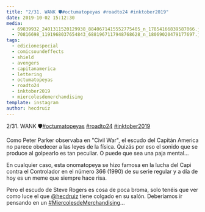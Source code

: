 ```yaml
---
title: "2/31. WANK 🛡#octumatopeyas #roadto24 #inktober2019"
date: 2019-10-02 15:12:30
media: 
  - 69839932_2401311520129938_8840671415552775405_n_17854166839587066.jpg
  - 70816698_1191968037654843_6881967117948768628_n_18069020479177697.jpg
tags: 
  - edicionespecial
  - comicsoundeffects
  - shield
  - avengers
  - capitanamerica
  - lettering
  - octumatopeyas
  - roadto24
  - inktober2019
  - miercolesdemerchandising
template: instagram
author: hecdruiz
---
```


2/31. WANK 🛡[#octumatopeyas](/tags/octumatopeyas) [#roadto24](/tags/roadto24) [#inktober2019](/tags/inktober2019)


Como Peter Parker observaba en "Civil War", el escudo del Capitán America no parece obedecer a las leyes de la física. Quizás por eso el sonido que se produce al golpearlo es tan peculiar. O puede que sea una paja mental...


En cualquier caso, esta onomatopeya se hizo famosa en la lucha del Capi contra el Controlador en el número 366 (1990) de su serie regular y a día de hoy es un meme que siempre hace risa.


Pero el escudo de Steve Rogers es cosa de poca broma, solo tenéis que ver como luce el que [@hecdruiz](https://instagram.com/hecdruiz) tiene colgado en su salón. Deberíamos ir pensando en un [#MiercolesdeMerchandising](/tags/miercolesdemerchandising)...







